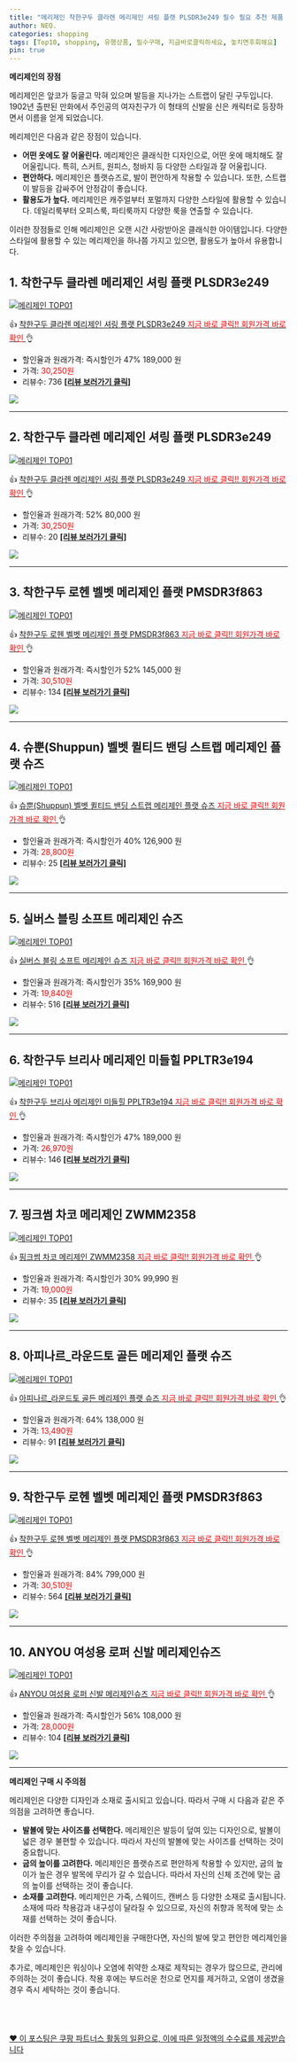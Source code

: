 ```yaml
---
title: "메리제인 착한구두 클라렌 메리제인 셔링 플랫 PLSDR3e249 필수 필요 추천 제품 비교 최저 가격 비교 장점 구매 후기 구매평"
author: NEO.
categories: shopping
tags: [Top10, shopping, 유행상품, 필수구매, 지금바로클릭하세요, 놓치면후회해요]
pin: true
---
```

**메리제인의 장점**

메리제인은 앞코가 둥글고 막혀 있으며 발등을 지나가는 스트랩이 달린 구두입니다. 1902년 출판된 만화에서 주인공의 여자친구가 이 형태의 신발을 신은 캐릭터로 등장하면서 이름을 얻게 되었습니다.

메리제인은 다음과 같은 장점이 있습니다.

* **어떤 옷에도 잘 어울린다.** 메리제인은 클래식한 디자인으로, 어떤 옷에 매치해도 잘 어울립니다. 특히, 스커트, 원피스, 청바지 등 다양한 스타일과 잘 어울립니다.
* **편안하다.** 메리제인은 플랫슈즈로, 발이 편안하게 착용할 수 있습니다. 또한, 스트랩이 발등을 감싸주어 안정감이 좋습니다.
* **활용도가 높다.** 메리제인은 캐주얼부터 포멀까지 다양한 스타일에 활용할 수 있습니다. 데일리룩부터 오피스룩, 파티룩까지 다양한 룩을 연출할 수 있습니다.

이러한 장점들로 인해 메리제인은 오랜 시간 사랑받아온 클래식한 아이템입니다. 다양한 스타일에 활용할 수 있는 메리제인을 하나쯤 가지고 있으면, 활용도가 높아서 유용합니다.

   

## 1. 착한구두 클라렌 메리제인 셔링 플랫 PLSDR3e249

[![메리제인 TOP01](https://thumbnail7.coupangcdn.com/thumbnails/remote/490x490ex/image/retail/images/1250160641003390-169e0c24-bf8d-4c7c-b2db-24aa442294f5.jpg)](https://link.coupang.com/re/AFFSDP?lptag=AF3617701&subid=GithubCoopas&pageKey=6865536495&traceid=V0-153&itemId=16408482844&vendorItemId=83599554515)


👍 [착한구두 클라렌 메리제인 셔링 플랫 PLSDR3e249 <font color=red> 지금 바로 클릭!! 회원가격 바로 확인 </font> ](https://link.coupang.com/re/AFFSDP?lptag=AF3617701&subid=GithubCoopas&pageKey=6865536495&traceid=V0-153&itemId=16408482844&vendorItemId=83599554515) 👌 


- 할인율과 원래가격: 즉시할인가 47%  189,000   원
- 가격: <span style='color:red'>30,250원</span>
- 리뷰수: 736  [**[리뷰 보러가기 클릭]**](https://link.coupang.com/re/AFFSDP?lptag=AF3617701&subid=GithubCoopas&pageKey=6865536495&traceid=V0-153&itemId=16408482844&vendorItemId=83599554515)

[![](/discount_price.png)](https://link.coupang.com/re/AFFSDP?lptag=AF3617701&subid=GithubCoopas&pageKey=6865536495&traceid=V0-153&itemId=16408482844&vendorItemId=83599554515)

---


   

## 2. 착한구두 클라렌 메리제인 셔링 플랫 PLSDR3e249

[![메리제인 TOP01](https://thumbnail7.coupangcdn.com/thumbnails/remote/490x490ex/image/retail/images/1250160641003390-169e0c24-bf8d-4c7c-b2db-24aa442294f5.jpg)](https://link.coupang.com/re/AFFSDP?lptag=AF3617701&subid=GithubCoopas&pageKey=6865536495&traceid=V0-153&itemId=16408482844&vendorItemId=83599554515)


👍 [착한구두 클라렌 메리제인 셔링 플랫 PLSDR3e249 <font color=red> 지금 바로 클릭!! 회원가격 바로 확인 </font> ](https://link.coupang.com/re/AFFSDP?lptag=AF3617701&subid=GithubCoopas&pageKey=6865536495&traceid=V0-153&itemId=16408482844&vendorItemId=83599554515) 👌 


- 할인율과 원래가격: 52%  80,000   원
- 가격: <span style='color:red'>30,250원</span>
- 리뷰수: 20  [**[리뷰 보러가기 클릭]**](https://link.coupang.com/re/AFFSDP?lptag=AF3617701&subid=GithubCoopas&pageKey=6865536495&traceid=V0-153&itemId=16408482844&vendorItemId=83599554515)

[![](/discount_price.png)](https://link.coupang.com/re/AFFSDP?lptag=AF3617701&subid=GithubCoopas&pageKey=6865536495&traceid=V0-153&itemId=16408482844&vendorItemId=83599554515)

---


   

## 3. 착한구두 로헨 벨벳 메리제인 플랫 PMSDR3f863

[![메리제인 TOP01](https://thumbnail9.coupangcdn.com/thumbnails/remote/490x490ex/image/retail/images/5756436232973139-b414b201-005c-49b9-b60b-2cded44143af.jpg)](https://link.coupang.com/re/AFFSDP?lptag=AF3617701&subid=GithubCoopas&pageKey=7622054772&traceid=V0-153&itemId=20210551248&vendorItemId=87300623754)


👍 [착한구두 로헨 벨벳 메리제인 플랫 PMSDR3f863 <font color=red> 지금 바로 클릭!! 회원가격 바로 확인 </font> ](https://link.coupang.com/re/AFFSDP?lptag=AF3617701&subid=GithubCoopas&pageKey=7622054772&traceid=V0-153&itemId=20210551248&vendorItemId=87300623754) 👌 


- 할인율과 원래가격: 즉시할인가 52%  145,000   원
- 가격: <span style='color:red'>30,510원</span>
- 리뷰수: 134  [**[리뷰 보러가기 클릭]**](https://link.coupang.com/re/AFFSDP?lptag=AF3617701&subid=GithubCoopas&pageKey=7622054772&traceid=V0-153&itemId=20210551248&vendorItemId=87300623754)

[![](/discount_price.png)](https://link.coupang.com/re/AFFSDP?lptag=AF3617701&subid=GithubCoopas&pageKey=7622054772&traceid=V0-153&itemId=20210551248&vendorItemId=87300623754)

---


   

## 4. 슈뿐(Shuppun) 벨벳 퀼티드 밴딩 스트랩 메리제인 플랫 슈즈

[![메리제인 TOP01](https://thumbnail10.coupangcdn.com/thumbnails/remote/490x490ex/image/vendor_inventory/3622/567a3463278a9e87ae36417b900d9434618fa6cbaa5400c94f56768afa64.jpg)](https://link.coupang.com/re/AFFSDP?lptag=AF3617701&subid=GithubCoopas&pageKey=7583093882&traceid=V0-153&itemId=20022158950&vendorItemId=87118868263)


👍 [슈뿐(Shuppun) 벨벳 퀼티드 밴딩 스트랩 메리제인 플랫 슈즈 <font color=red> 지금 바로 클릭!! 회원가격 바로 확인 </font> ](https://link.coupang.com/re/AFFSDP?lptag=AF3617701&subid=GithubCoopas&pageKey=7583093882&traceid=V0-153&itemId=20022158950&vendorItemId=87118868263) 👌 


- 할인율과 원래가격: 즉시할인가 40%  126,900   원
- 가격: <span style='color:red'>28,800원</span>
- 리뷰수: 25  [**[리뷰 보러가기 클릭]**](https://link.coupang.com/re/AFFSDP?lptag=AF3617701&subid=GithubCoopas&pageKey=7583093882&traceid=V0-153&itemId=20022158950&vendorItemId=87118868263)

[![](/discount_price.png)](https://link.coupang.com/re/AFFSDP?lptag=AF3617701&subid=GithubCoopas&pageKey=7583093882&traceid=V0-153&itemId=20022158950&vendorItemId=87118868263)

---


   

## 5. 실버스 블링 소프트 메리제인 슈즈

[![메리제인 TOP01](https://thumbnail9.coupangcdn.com/thumbnails/remote/490x490ex/image/retail/images/2023/03/12/16/9/777ca843-3df9-4314-8fdc-e686bc617a3a.png)](https://link.coupang.com/re/AFFSDP?lptag=AF3617701&subid=GithubCoopas&pageKey=7192048453&traceid=V0-153&itemId=18160894165&vendorItemId=85310696608)


👍 [실버스 블링 소프트 메리제인 슈즈 <font color=red> 지금 바로 클릭!! 회원가격 바로 확인 </font> ](https://link.coupang.com/re/AFFSDP?lptag=AF3617701&subid=GithubCoopas&pageKey=7192048453&traceid=V0-153&itemId=18160894165&vendorItemId=85310696608) 👌 


- 할인율과 원래가격: 즉시할인가 35%  169,900   원
- 가격: <span style='color:red'>19,840원</span>
- 리뷰수: 516  [**[리뷰 보러가기 클릭]**](https://link.coupang.com/re/AFFSDP?lptag=AF3617701&subid=GithubCoopas&pageKey=7192048453&traceid=V0-153&itemId=18160894165&vendorItemId=85310696608)

[![](/discount_price.png)](https://link.coupang.com/re/AFFSDP?lptag=AF3617701&subid=GithubCoopas&pageKey=7192048453&traceid=V0-153&itemId=18160894165&vendorItemId=85310696608)

---


   

## 6. 착한구두 브리사 메리제인 미들힐 PPLTR3e194

[![메리제인 TOP01](https://thumbnail7.coupangcdn.com/thumbnails/remote/490x490ex/image/retail/images/1491544928765960-4eceb49b-742d-44c7-ae8c-b5529227b267.jpg)](https://link.coupang.com/re/AFFSDP?lptag=AF3617701&subid=GithubCoopas&pageKey=6776472542&traceid=V0-153&itemId=15924063283&vendorItemId=83131306864)


👍 [착한구두 브리사 메리제인 미들힐 PPLTR3e194 <font color=red> 지금 바로 클릭!! 회원가격 바로 확인 </font> ](https://link.coupang.com/re/AFFSDP?lptag=AF3617701&subid=GithubCoopas&pageKey=6776472542&traceid=V0-153&itemId=15924063283&vendorItemId=83131306864) 👌 


- 할인율과 원래가격: 즉시할인가 47%  189,000   원
- 가격: <span style='color:red'>26,970원</span>
- 리뷰수: 146  [**[리뷰 보러가기 클릭]**](https://link.coupang.com/re/AFFSDP?lptag=AF3617701&subid=GithubCoopas&pageKey=6776472542&traceid=V0-153&itemId=15924063283&vendorItemId=83131306864)

[![](/discount_price.png)](https://link.coupang.com/re/AFFSDP?lptag=AF3617701&subid=GithubCoopas&pageKey=6776472542&traceid=V0-153&itemId=15924063283&vendorItemId=83131306864)

---


   

## 7. 핑크썸 차코 메리제인 ZWMM2358

[![메리제인 TOP01](https://thumbnail10.coupangcdn.com/thumbnails/remote/490x490ex/image/rs_quotation_api/ctxhenfz/0c8a51fe9c7f44c89bd803267f0c2ad3.jpg)](https://link.coupang.com/re/AFFSDP?lptag=AF3617701&subid=GithubCoopas&pageKey=7788269297&traceid=V0-153&itemId=21064664538&vendorItemId=88126951679)


👍 [핑크썸 차코 메리제인 ZWMM2358 <font color=red> 지금 바로 클릭!! 회원가격 바로 확인 </font> ](https://link.coupang.com/re/AFFSDP?lptag=AF3617701&subid=GithubCoopas&pageKey=7788269297&traceid=V0-153&itemId=21064664538&vendorItemId=88126951679) 👌 


- 할인율과 원래가격: 즉시할인가 30%  99,990   원
- 가격: <span style='color:red'>19,000원</span>
- 리뷰수: 35  [**[리뷰 보러가기 클릭]**](https://link.coupang.com/re/AFFSDP?lptag=AF3617701&subid=GithubCoopas&pageKey=7788269297&traceid=V0-153&itemId=21064664538&vendorItemId=88126951679)

[![](/discount_price.png)](https://link.coupang.com/re/AFFSDP?lptag=AF3617701&subid=GithubCoopas&pageKey=7788269297&traceid=V0-153&itemId=21064664538&vendorItemId=88126951679)

---


   

## 8. 아피나르_라운드토 골든 메리제인 플랫 슈즈

[![메리제인 TOP01](https://thumbnail10.coupangcdn.com/thumbnails/remote/490x490ex/image/retail/images/1994417117134877-43279b32-5ac2-42ca-aaca-4d8716c7be54.jpg)](https://link.coupang.com/re/AFFSDP?lptag=AF3617701&subid=GithubCoopas&pageKey=6480513476&traceid=V0-153&itemId=14184729717&vendorItemId=81430545109)


👍 [아피나르_라운드토 골든 메리제인 플랫 슈즈 <font color=red> 지금 바로 클릭!! 회원가격 바로 확인 </font> ](https://link.coupang.com/re/AFFSDP?lptag=AF3617701&subid=GithubCoopas&pageKey=6480513476&traceid=V0-153&itemId=14184729717&vendorItemId=81430545109) 👌 


- 할인율과 원래가격: 64%  138,000   원
- 가격: <span style='color:red'>13,490원</span>
- 리뷰수: 91  [**[리뷰 보러가기 클릭]**](https://link.coupang.com/re/AFFSDP?lptag=AF3617701&subid=GithubCoopas&pageKey=6480513476&traceid=V0-153&itemId=14184729717&vendorItemId=81430545109)

[![](/discount_price.png)](https://link.coupang.com/re/AFFSDP?lptag=AF3617701&subid=GithubCoopas&pageKey=6480513476&traceid=V0-153&itemId=14184729717&vendorItemId=81430545109)

---


   

## 9. 착한구두 로헨 벨벳 메리제인 플랫 PMSDR3f863

[![메리제인 TOP01](https://thumbnail10.coupangcdn.com/thumbnails/remote/490x490ex/image/retail/images/5757498162153281-eeed036d-34a3-4ac7-9429-87c629428bb6.jpg)](https://link.coupang.com/re/AFFSDP?lptag=AF3617701&subid=GithubCoopas&pageKey=7622054772&traceid=V0-153&itemId=20210551277&vendorItemId=87300623847)


👍 [착한구두 로헨 벨벳 메리제인 플랫 PMSDR3f863 <font color=red> 지금 바로 클릭!! 회원가격 바로 확인 </font> ](https://link.coupang.com/re/AFFSDP?lptag=AF3617701&subid=GithubCoopas&pageKey=7622054772&traceid=V0-153&itemId=20210551277&vendorItemId=87300623847) 👌 


- 할인율과 원래가격: 84%  799,000   원
- 가격: <span style='color:red'>30,510원</span>
- 리뷰수: 564  [**[리뷰 보러가기 클릭]**](https://link.coupang.com/re/AFFSDP?lptag=AF3617701&subid=GithubCoopas&pageKey=7622054772&traceid=V0-153&itemId=20210551277&vendorItemId=87300623847)

[![](/discount_price.png)](https://link.coupang.com/re/AFFSDP?lptag=AF3617701&subid=GithubCoopas&pageKey=7622054772&traceid=V0-153&itemId=20210551277&vendorItemId=87300623847)

---


   

## 10. ANYOU 여성용 로퍼 신발 메리제인슈즈

[![메리제인 TOP01](https://thumbnail7.coupangcdn.com/thumbnails/remote/490x490ex/image/vendor_inventory/8831/afb1919f2461d76a7354921d5046ec76e6f6c564afbafc580c69f4b00f98.jpg)](https://link.coupang.com/re/AFFSDP?lptag=AF3617701&subid=GithubCoopas&pageKey=7748593938&traceid=V0-153&itemId=20865680795&vendorItemId=88038038854)


👍 [ANYOU 여성용 로퍼 신발 메리제인슈즈 <font color=red> 지금 바로 클릭!! 회원가격 바로 확인 </font> ](https://link.coupang.com/re/AFFSDP?lptag=AF3617701&subid=GithubCoopas&pageKey=7748593938&traceid=V0-153&itemId=20865680795&vendorItemId=88038038854) 👌 


- 할인율과 원래가격: 즉시할인가 56%  108,000   원
- 가격: <span style='color:red'>28,000원</span>
- 리뷰수: 104  [**[리뷰 보러가기 클릭]**](https://link.coupang.com/re/AFFSDP?lptag=AF3617701&subid=GithubCoopas&pageKey=7748593938&traceid=V0-153&itemId=20865680795&vendorItemId=88038038854)

[![](/discount_price.png)](https://link.coupang.com/re/AFFSDP?lptag=AF3617701&subid=GithubCoopas&pageKey=7748593938&traceid=V0-153&itemId=20865680795&vendorItemId=88038038854)

---
**메리제인 구매 시 주의점**

메리제인은 다양한 디자인과 소재로 출시되고 있습니다. 따라서 구매 시 다음과 같은 주의점을 고려하면 좋습니다.

* **발볼에 맞는 사이즈를 선택한다.** 메리제인은 발등이 덮여 있는 디자인으로, 발볼이 넓은 경우 불편할 수 있습니다. 따라서 자신의 발볼에 맞는 사이즈를 선택하는 것이 중요합니다.
* **굽의 높이를 고려한다.** 메리제인은 플랫슈즈로 편안하게 착용할 수 있지만, 굽의 높이가 높은 경우 발목에 무리가 갈 수 있습니다. 따라서 자신의 신체 조건에 맞는 굽의 높이를 선택하는 것이 좋습니다.
* **소재를 고려한다.** 메리제인은 가죽, 스웨이드, 캔버스 등 다양한 소재로 출시됩니다. 소재에 따라 착용감과 내구성이 달라질 수 있으므로, 자신의 취향과 목적에 맞는 소재를 선택하는 것이 좋습니다.

이러한 주의점을 고려하여 메리제인을 구매한다면, 자신의 발에 맞고 편안한 메리제인을 찾을 수 있습니다.

추가로, 메리제인은 워싱이나 오염에 취약한 소재로 제작되는 경우가 많으므로, 관리에 주의하는 것이 좋습니다. 착용 후에는 부드러운 천으로 먼지를 제거하고, 오염이 생겼을 경우 즉시 세탁하는 것이 좋습니다.<br><br><br><br><br> [ ❤  이 포스팅은 쿠팡 파트너스 활동의 일환으로, 이에 따른 일정액의 수수료를 제공받습니다](https://link.coupang.com/a/bcEFyh)